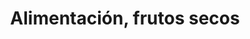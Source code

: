 ---
title: "Alimentación, frutos secos"
url: /talavera-de-la-reina/alimentacion-frutos-secos/
shop: comodidad
---